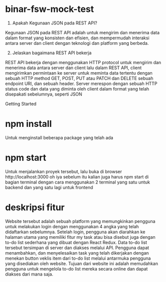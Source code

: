 # binar-fsw-mock-test

1. Apakah Kegunaan JSON pada REST API?

Kegunaan JSON pada REST API adalah untuk mengirim dan menerima data dalam format yang konsisten dan efisien, dan mempermudah interaksi antara server dan client dengan teknologi dan platform yang berbeda.

2. Jelaskan bagaimana REST API bekerja

REST API bekerja dengan menggunakan HTTP protocol untuk mengirim dan menerima data antara server dan client lalu dalam REST API, client mengirimkan permintaan ke server untuk meminta data tertentu dengan sebuah HTTP method GET, POST, PUT atau PATCH dan DELETE sebuah endpoint URI, dan sebuah header. Server merespon dengan sebuah HTTP status code dan data yang diminta oleh client dalam format yang telah disepakati sebelumnya, seperti JSON

Getting Started

# npm install
Untuk menginstall beberapa package yang telah ada

# npm start
Untuk menjalankan proyek tersebut, lalu buka di browser http://localhost:3000 oh iya sebelum itu kalian juga harus npm start di bagian terminal dengan cara menggunakan 2 terminal yang satu untuk backend dan yang satu lagi untuk frontend

# deskripsi fitur
Website tersebut adalah sebuah platform yang memungkinkan pengguna untuk melakukan login dengan menggunakan 4 angka yang telah didaftarkan sebelumnya. Setelah login, pengguna akan diarahkan ke halaman utama yang memiliki fitur my task atau bisa disebut juga dengan to-do list sederhana yang dibuat dengan React Redux. Data to-do list tersebut tersimpan di server dan diakses melalui API. Pengguna dapat menambahkan, dan menyelesaikan task yang telah dikerjakan dengan menekan button veklis item dari to-do list melalui antarmuka pengguna yang disediakan oleh website. Tujuan dari website ini adalah memudahkan pengguna untuk mengelola to-do list mereka secara online dan dapat diakses dari mana saja.

